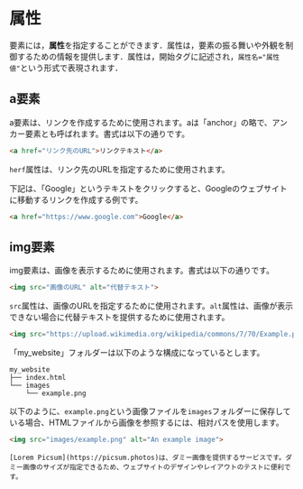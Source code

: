 # 属性

要素には，**属性**を指定することができます．属性は，要素の振る舞いや外観を制御するための情報を提供します．属性は，開始タグに記述され，`属性名="属性値"`という形式で表現されます．

## a要素

a要素は、リンクを作成するために使用されます。aは「anchor」の略で、アンカー要素とも呼ばれます。書式は以下の通りです。

```html
<a href="リンク先のURL">リンクテキスト</a>
```

`herf`属性は、リンク先のURLを指定するために使用されます。

下記は、「Google」というテキストをクリックすると、Googleのウェブサイトに移動するリンクを作成する例です。

```html
<a href="https://www.google.com">Google</a>
```

## img要素

img要素は、画像を表示するために使用されます。書式は以下の通りです。

```html
<img src="画像のURL" alt="代替テキスト">
```

`src`属性は、画像のURLを指定するために使用されます。`alt`属性は、画像が表示できない場合に代替テキストを提供するために使用されます。

```html
<img src="https://upload.wikimedia.org/wikipedia/commons/7/70/Example.png" alt="An example image">      
```

「my_website」フォルダーは以下のような構成になっているとします。

```
my_website
├── index.html
└── images
    └── example.png
```

以下のように、`example.png`という画像ファイルを`images`フォルダーに保存している場合、HTMLファイルから画像を参照するには、相対パスを使用します。

```html
<img src="images/example.png" alt="An example image">
```

```{note}
[Lorem Picsum](https://picsum.photos)は、ダミー画像を提供するサービスです。ダミー画像のサイズが指定できるため、ウェブサイトのデザインやレイアウトのテストに便利です。
```

